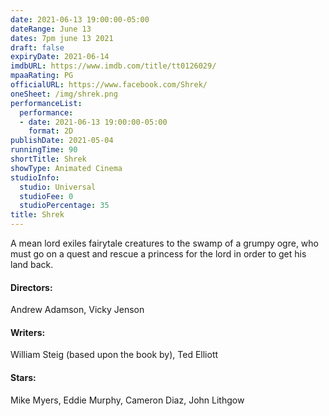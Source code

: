 ```yaml
---
date: 2021-06-13 19:00:00-05:00
dateRange: June 13
dates: 7pm june 13 2021
draft: false
expiryDate: 2021-06-14
imdbURL: https://www.imdb.com/title/tt0126029/
mpaaRating: PG
officialURL: https://www.facebook.com/Shrek/
oneSheet: /img/shrek.png
performanceList:
  performance:
  - date: 2021-06-13 19:00:00-05:00
    format: 2D
publishDate: 2021-05-04
runningTime: 90
shortTitle: Shrek
showType: Animated Cinema
studioInfo:
  studio: Universal
  studioFee: 0
  studioPercentage: 35
title: Shrek
---
```


A mean lord exiles fairytale creatures to the swamp of a grumpy ogre, who must go on a quest and rescue a princess for the lord in order to get his land back.

#### Directors:

Andrew Adamson, Vicky Jenson

#### Writers:

William Steig (based upon the book by), Ted Elliott

#### Stars:

Mike Myers, Eddie Murphy, Cameron Diaz, John Lithgow